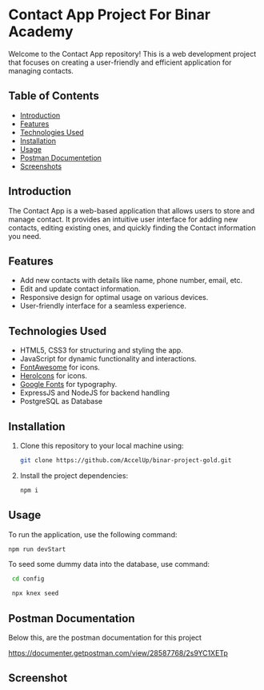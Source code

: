 # Contact App Project For Binar Academy

Welcome to the Contact App repository! This is a web development project that focuses on creating a user-friendly and efficient application for managing contacts.

## Table of Contents
- [Introduction](#introduction)
- [Features](#features)
- [Technologies Used](#technologies-used)
- [Installation](#installation)
- [Usage](#usage)
- [Postman Documentetion](#postman-documentation)
- [Screenshots](#screenshots)

## Introduction

The Contact App is a web-based application that allows users to store and manage contact. It provides an intuitive user interface for adding new contacts, editing existing ones, and quickly finding the Contact information you need.

## Features

- Add new contacts with details like name, phone number, email, etc.
- Edit and update contact information.
- Responsive design for optimal usage on various devices.
- User-friendly interface for a seamless experience.

## Technologies Used

- HTML5, CSS3 for structuring and styling the app.
- JavaScript for dynamic functionality and interactions.
- [FontAwesome](https://fontawesome.com/) for icons.
- [HeroIcons](https://heroicons.com/) for icons.
- [Google Fonts](https://fonts.google.com/) for typography.
- ExpressJS and NodeJS for backend handling
- PostgreSQL as Database

## Installation

1. Clone this repository to your local machine using:
   ```sh
   git clone https://github.com/AccelUp/binar-project-gold.git
   ```
2. Install the project dependencies:
   ```sh
   npm i
   ```

## Usage

To run the application, use the following command:
   ```sh
   npm run devStart
   ```
To seed some dummy data into the database, use command:
  ```sh
   cd config
   ```

  ```sh
   npx knex seed
   ```

## Postman Documentation

Below this, are the postman documentation for this project

https://documenter.getpostman.com/view/28587768/2s9YC1XETp

## Screenshot
